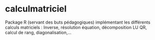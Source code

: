 # calculmatriciel
Package R (servant des buts pédagogiques)  implémentant les différents calculs matriciels : Inverse, résolution équation, décomposition LU QR, calcul de rang, diagonalisation,...
